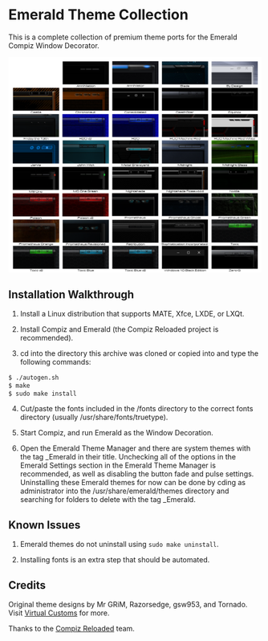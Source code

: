 Emerald Theme Collection
========================
This is a complete collection of premium theme ports for the Emerald Compiz Window Decorator.

![Emerald_Theme_Collection](https://github.com/OliverKurz/emerald-theme-collection/raw/master/images/Preview.png)

Installation Walkthrough
------------------------
1. Install a Linux distribution that supports MATE, Xfce, LXDE, or LXQt.

2. Install Compiz and Emerald (the Compiz Reloaded project is recommended).

3. cd into the directory this archive was cloned or copied into and type the following commands:

```
$ ./autogen.sh
$ make
$ sudo make install
```

4. Cut/paste the fonts included in the /fonts directory to the correct fonts directory (usually /usr/share/fonts/truetype).

5. Start Compiz, and run Emerald as the Window Decoration.

6. Open the Emerald Theme Manager and there are system themes with the tag _Emerald in their title. Unchecking all of the options in the Emerald Settings section in the Emerald Theme Manager is recommended, as well as disabling the button fade and pulse settings. Uninstalling these Emerald themes for now can be done by cding as administrator into the /usr/share/emerald/themes directory and searching for folders to delete with the tag _Emerald.

Known Issues
------------
1. Emerald themes do not uninstall using `sudo make uninstall`.

2. Installing fonts is an extra step that should be automated.

Credits
--------
Original theme designs by Mr GRiM, Razorsedge, gsw953, and Tornado. Visit [Virtual Customs](http://virtualcustoms.net/forum.php) for more.

Thanks to the [Compiz Reloaded](https://github.com/compiz-reloaded) team.